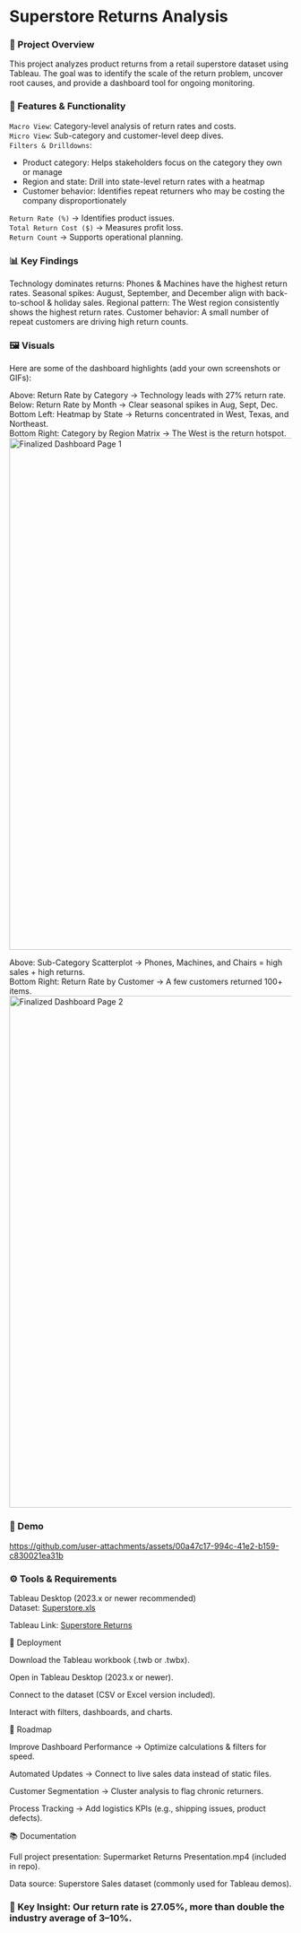 # Superstore Returns Analysis
### 📌 Project Overview

This project analyzes product returns from a retail superstore dataset using Tableau.
The goal was to identify the scale of the return problem, uncover root causes, and provide a dashboard tool for ongoing monitoring.

### 🎯 Features & Functionality

`Macro View`: Category-level analysis of return rates and costs.<br>
`Micro View`: Sub-category and customer-level deep dives.<br>
`Filters & Drilldowns`:<br>
  - Product category: Helps stakeholders focus on the category they own or manage
  - Region and state: Drill into state-level return rates with a heatmap
  - Customer behavior: Identifies repeat returners who may be costing the company disproportionately

`Return Rate (%)` → Identifies product issues.<br>
`Total Return Cost ($)` → Measures profit loss.<br>
`Return Count` → Supports operational planning.<br>

### 📊 Key Findings

Technology dominates returns: Phones & Machines have the highest return rates.
Seasonal spikes: August, September, and December align with back-to-school & holiday sales.
Regional pattern: The West region consistently shows the highest return rates.
Customer behavior: A small number of repeat customers are driving high return counts.

### 🖼️ Visuals

Here are some of the dashboard highlights (add your own screenshots or GIFs):

Above: Return Rate by Category → Technology leads with 27% return rate.<br>
Below: Return Rate by Month → Clear seasonal spikes in Aug, Sept, Dec.<br>
Bottom Left: Heatmap by State → Returns concentrated in West, Texas, and Northeast.<br>
Bottom Right: Category by Region Matrix → The West is the return hotspot.<br>
<img width="1335" height="913" alt="Finalized Dashboard Page 1" src="https://github.com/user-attachments/assets/b8425322-082b-49bc-a0cf-0e690813482a" />

Above: Sub-Category Scatterplot → Phones, Machines, and Chairs = high sales + high returns.<br>
Bottom Right: Return Rate by Customer → A few customers returned 100+ items.<br>
<img width="1335" height="913" alt="Finalized Dashboard Page 2" src="https://github.com/user-attachments/assets/c055f0e3-934e-4ac8-bc12-02fe0b6dec84" />

### 🎥 Demo

https://github.com/user-attachments/assets/00a47c17-994c-41e2-b159-c830021ea31b

### ⚙️ Tools & Requirements

Tableau Desktop (2023.x or newer recommended)<br>
Dataset: [Superstore.xls](https://github.com/user-attachments/files/21961297/Superstore.xls)

Tableau Link: [Superstore Returns](https://public.tableau.com/views/CALMURAMARU-SUPERSTOREPROJECT-SPRINT4/SUBPROD?:language=en-US&:sid=&:redirect=auth&:display_count=n&:origin=viz_share_link)

🚀 Deployment

Download the Tableau workbook (.twb or .twbx).

Open in Tableau Desktop (2023.x or newer).

Connect to the dataset (CSV or Excel version included).

Interact with filters, dashboards, and charts.

📌 Roadmap

Improve Dashboard Performance → Optimize calculations & filters for speed.

Automated Updates → Connect to live sales data instead of static files.

Customer Segmentation → Cluster analysis to flag chronic returners.

Process Tracking → Add logistics KPIs (e.g., shipping issues, product defects).

📚 Documentation

Full project presentation: Supermarket Returns Presentation.mp4 (included in repo).

Data source: Superstore Sales dataset (commonly used for Tableau demos).

### 🔎 Key Insight: Our return rate is 27.05%, more than double the industry average of 3–10%.
